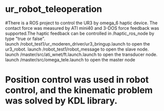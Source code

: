 # ur_robot_teleoperation
#There is a ROS project to control the UR3 by omega_6 haptic device. The contact force was measured by ATI mini40 and 3-DOS force feedback was supported.The haptic feedback can be controlled in /haptic_ros_node  by type "true or false".  
launch /robot_test1/ur_moderen_driver/ur3_bringup.launch to open the ur3_robot. 
launch /robot_test1/robot_message to open the slave node.
launch /master/src/ati_wnet/ft.launch.launch to open the transducer node.
launch /master/src/omega_tele.launch to open the master node
# Position control was used in robot control, and the kinematic problem was solved by KDL library.
